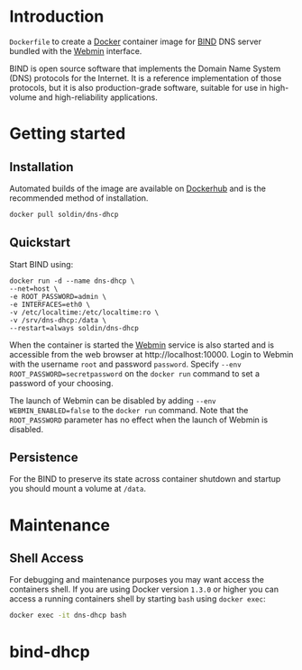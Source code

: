 # Introduction

`Dockerfile` to create a [Docker](https://www.docker.com/) container image for [BIND](https://www.isc.org/downloads/bind/) DNS server bundled with the [Webmin](http://www.webmin.com/) interface.

BIND is open source software that implements the Domain Name System (DNS) protocols for the Internet. It is a reference implementation of those protocols, but it is also production-grade software, suitable for use in high-volume and high-reliability applications.

# Getting started

## Installation

Automated builds of the image are available on [Dockerhub](https://hub.docker.com/r/sameersbn/bind) and is the recommended method of installation.

```bash
docker pull soldin/dns-dhcp
```

## Quickstart

Start BIND using:

	docker run -d --name dns-dhcp \
	--net=host \
	-e ROOT_PASSWORD=admin \
	-e INTERFACES=eth0 \
	-v /etc/localtime:/etc/localtime:ro \
	-v /srv/dns-dhcp:/data \
	--restart=always soldin/dns-dhcp
	
When the container is started the [Webmin](http://www.webmin.com/) service is also started and is accessible from the web browser at http://localhost:10000. Login to Webmin with the username `root` and password `password`. Specify `--env ROOT_PASSWORD=secretpassword` on the `docker run` command to set a password of your choosing.

The launch of Webmin can be disabled by adding `--env WEBMIN_ENABLED=false` to the `docker run` command. Note that the `ROOT_PASSWORD` parameter has no effect when the launch of Webmin is disabled.

## Persistence

For the BIND to preserve its state across container shutdown and startup you should mount a volume at `/data`.

# Maintenance

## Shell Access

For debugging and maintenance purposes you may want access the containers shell. If you are using Docker version `1.3.0` or higher you can access a running containers shell by starting `bash` using `docker exec`:

```bash
docker exec -it dns-dhcp bash
```
# bind-dhcp
